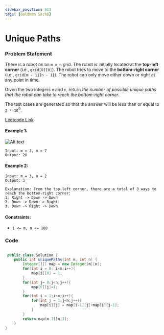 ```yaml
---
sidebar_position: 813
tags: [Goldman Sachs]
---
```


# Unique Paths

### Problem Statement

There is a robot on an `m x n` grid. The robot is initially located at the **top-left corner** (i.e., `grid[0][0]`). The robot tries to move to the **bottom-right corner** (i.e., `grid[m - 1][n - 1]`). The robot can only move either down or right at any point in time.

Given the two integers `m` and `n`, return _the number of possible unique paths that the robot can take to reach the bottom-right corner_.

The test cases are generated so that the answer will be less than or equal to `2 * 10`<sup>9</sup>.

[Leetcode Link](https://leetcode.com/problems/unique-paths/)

#### Example 1:

![Alt text](https://assets.leetcode.com/uploads/2018/10/22/robot_maze.png)

```
Input: m = 3, n = 7
Output: 28
```

#### Example 2:

```
Input: m = 3, n = 2
Output: 3

Explanation: From the top-left corner, there are a total of 3 ways to reach the bottom-right corner:
1. Right -> Down -> Down
2. Down -> Down -> Right
3. Down -> Right -> Down
```

#### Constraints:

- `1 <= m, n <= 100`

### Code

```java title="java Code"

 public class Solution {
    public int uniquePaths(int m, int n) {
        Integer[][] map = new Integer[m][n];
        for(int i = 0; i<m;i++){
            map[i][0] = 1;
        }
        for(int j= 0;j<n;j++){
            map[0][j]=1;
        }
        for(int i = 1;i<m;i++){
            for(int j = 1;j<n;j++){
                map[i][j] = map[i-1][j]+map[i][j-1];
            }
        }
        return map[m-1][n-1];
    }
}
```
